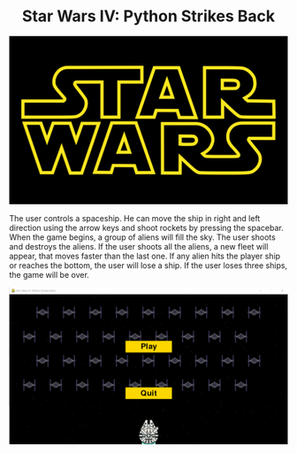 # <center> Star Wars IV: Python Strikes Back </center>

![Star Wars](readme_files/sw_logo.png)

The user controls a spaceship. He can move the ship in right and left direction using the arrow keys and shoot rockets by pressing the spacebar. When the game begins, a group of aliens will fill the sky. The user shoots and destroys the aliens. If the user shoots all the aliens, a new fleet will appear, that moves faster than the last one. If any alien hits the player ship or reaches the bottom, the user will lose a ship. If the user loses three ships, the game will be over.

![Star Wars](readme_files/AlienGame.png)
